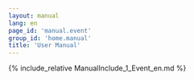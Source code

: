 ```yaml
---
layout: manual
lang: en
page_id: 'manual.event'
group_id: 'home.manual'
title: 'User Manual'
---
```

{% include_relative ManualInclude_1_Event_en.md %}